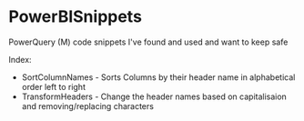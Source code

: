 # PowerBISnippets
PowerQuery (M) code snippets I've found and used and want to keep safe 

Index:
- SortColumnNames - Sorts Columns by their header name in alphabetical order left to right  
- TransformHeaders - Change the header names based on capitalisaion and removing/replacing characters
